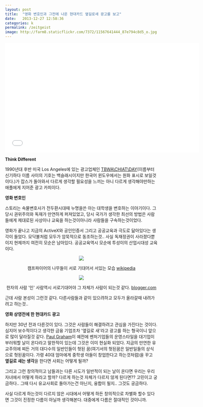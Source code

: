 ```yaml
---
layout: post
title:  "영화 변호인과 그전에 나온 현대카드 옆길로새 광고를 보고"
date:   2013-12-27 12:58:36
categories: k
permalink: /zeitgeist
image: http://farm8.staticflickr.com/7372/11567641444_87e794c8d5_o.jpg
---
```


<iframe width="640" height="360" src="//www.youtube.com/embed/tupg3wzV71g" frameborder="0" allowfullscreen></iframe>



**Think Different**

1990년대 후반 미국 Los Angeles에 있는 광고업체인 [TBWA\CHIAT\DAY](http://tbwachiatday.com/)(이름부터 신기하다 
이름 사이의 기호는 백슬래시이지만 한국어 윈도우에서는 원화 표시로 보일것이다.)가 잡스가 돌아와서 
다르게 생각할 필요성을 느끼는 아니 다르게 생각해야만하는 애플에게 지어준 광고 카피이다. 



**영화 변호인**

스토리는 속물변호사가 전두환시대때 누명을쓴 아는 대학생을 변호하는 이야기이다. 그 당시 권위주의와 독재가 만연하게 
퍼져있었고, 당시 국가가 생각한 최선의 방법은 사람들에게 제대로된 사상이나 교육을 하는것이아니라 사람들을 구속하는것이었다. 

영화가 끝나고 지금의 ActiveX와 공인인증서 그리고 공공교육과 극도로 닮아있다는 생각이 들었다. 모닥불처럼 모두가 암묵적으로 
동조하는것.. 사실 독재정권이 사라졌다뿐이지 현제까지 여전히 모순은 남아있다. 공공교육역시 모순에 투성이의 산업시대성 교육이다.

<center><img src="http://farm6.staticflickr.com/5547/11567103014_2311c6c779_o.jpg">

캠프파이어의 나무들이 서로 기대어서 서있는 모습 [wikipedia](http://en.wikipedia.org/wiki/File:Campfire_4213.jpg)

<img src="http://farm4.staticflickr.com/3779/11567176364_6c700d64be_m.jpg">

한자의 사람 '인' 사람역시 서로기대어야 그 자체가 사람이 되는것 같다. [blogger.com](http://2020chrisong.blogspot.kr/2010/09/ren-building-world-expo-shanghai-china.html)</center>

근데 사람 본성이 그런것 같다. 다른사람들과 같이 있으려하고 모두가 올라갈때 내려가려고 하는것..



**영화 상영전에 한 현대카드 광고**

하지만 30년 전과 다른것이 있다. 그것은 사람들이 해결하려고 관심을 가진다는 것이다. 
심지어 보수적이다고 생각한 금융 기업조차 '옆길로 새'라고 광고를 하는 형국이니 앞으로 많이 달라질것 같다. 
[Paul Graham](http://paulgraham.com)이 예전에 벤처기업들의 운영스타일을 대기업이 부러워할 날이 온다라고 말한적이 있는데 그것은 이미 현실화 되었다. 지금의 만연한 유교주의에 찌든 거의 대다수의 일반인들이 헛된 꿈(여기서의 헛된꿈은 일반일들의 상식으로 헛된꿈이다. 가령 40대 엄마에게 중학생 아들이 창업한다고 하는것처럼)을 꾸고 **옆길로 새는 생각**을 한다면 사회는 어떻게 될까? 

그리고 그런 창의적이고 남들과는 다른 시도가 일반적이 되는 날이 온다면 우리는 우리 자녀에서 어떻게 하라고 할까? 다르게 하는것 자체가 다르지 않게 된다면?? 고민이고 궁금하다.. 그때 다시 유교사회로 돌아가는건 아닌지, 융합이 될지.. 그것도 궁금하다.

사실 다르게 하는것이 다르지 않은 시대에서 어떻게 하든 창의적으로 차별화 할수 있다면 그것이 진정한 다름이 아닐까 생각해본다. 대중에게 다름은 절대적인 것이니까.
